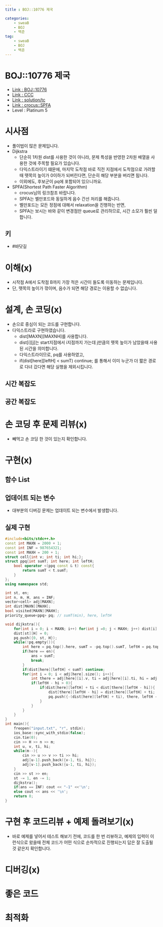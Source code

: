 ```yaml
---
title : BOJ::10776 제국

categories:
    - sweaB
    - BOJ
    - 백준
tag:
    - sweaB
    - BOJ
    - 백준
---
```

# BOJ::10776 제국
- [Link : BOJ::10776](https://www.acmicpc.net/problem/10776)
- [Link : CCC](https://www.cemc.uwaterloo.ca/contests/computing/2015/index.html)
- [Link : solution/tc](http://mmhs.ca/ccc/index.htm)
- [Link : crocus::SPFA](https://www.crocus.co.kr/1089)
- Level : Platinum 5

# 시사점
- 풀이법이 많은 문제입니다.
- Dijkstra
  - 단순히 1차원 dist를 사용한 것이 아니라, 문제 특성을 반영한 2차원 배열을 사용한 것에 주목할
    필요가 있습니다.
  - 다익스트라이기 떄문에, 마지막 도착점 바로 직전 지점에서 도착점으로 가려할때 뗏목의 높이가
    0이하가 되버린다면, 단순히 해당 부분을 버리면 됩니다.
  - 이외에도, 후보군이 pq에 포함되어 있으니까요.
- SPFA(Shortest Path Faster Algorithm)
  - crocus님의 링크참조 바랍니다.
  - SPFA는 벨만포드와 동일하게 음수 간선 처리를 해줍니다.
  - 벨만포드는 모든 정점에 대해서 relaxation을 진행하는 반면,
  - SPFA는 보시는 바와 같이 변경점만 queue로 관리하므로, 시간 소모가 훨씬 덜 합니다.

## 키
- #바닷길

# 이해(x)
- 시작점 A에서 도착점 B까지 가장 적은 시간이 들도록 이동하는 문제입니다.
- 단, 뗏목의 높이가 깎이며, 음수가 되면 해당 경로는 이용할 수 없습니다.

# 설계, 손 코딩(x)
- 손으로 중심이 되는 코드를 구현합니다.
- 다익스트라로 구현하였습니다.
  - dist[MAXN][MAXNH]를 사용합니다.
  - dist[i][j]는 start지점에서 i지점까지 가는데 j만큼의 뗏목 높이가 남았을때 사용된 시간을
    의미합니다. 
  - 다익스트라이므로, pq를 사용하였고,
  - if(dist[here][leftH] < sumT) continue; 를 통해서 이미 누군가 더 짧은 경로로 다녀 갔다면 해당
    실행을 제외시킵니다.

## 시간 복잡도

## 공간 복잡도

# 손 코딩 후 문제 리뷰(x)
- 빼먹고 손 코딩 한 것이 있는지 확인합니다.

# 구현(x)

## 함수 List 

## 업데이트 되는 변수
- 대부분의 디버깅 문제는 업데이트 되는 변수에서 발생합니다.

## 실제 구현 

```cpp
#include<bits/stdc++.h>
const int MAXN = 2000 + 1;
const int INF = 987654321;
const int MAXH = 200 + 1;
struct cell{int v; int ti; int hi;};
struct ppq{int sumT; int here; int leftH;
    bool operator <(ppq const & t) const{
        return sumT < t.sumT;
    }
};
using namespace std;

int st, en;
int n, m, H, ans = INF;
vector<cell> adj[MAXN];
int dist[MAXN][MAXH];
bool visited[MAXN][MAXH];
priority_queue<ppq> pq; // sumT(min), here, leftH

void dijkstra(){
    for(int i = 0; i < MAXN; i++) for(int j =0; j < MAXH; j++) dist[i][j] = INF;
    dist[st][H] = 0;
    pq.push({0, st, H});
    while(!pq.empty()){
        int here = pq.top().here, sumT = -pq.top().sumT, leftH = pq.top().leftH; pq.pop();
        if(here == en){
            ans = sumT;
            break;
        }
        if(dist[here][leftH] < sumT) continue;
        for(int i = 0; i < adj[here].size(); i++){
            int there = adj[here][i].v, ti = adj[here][i].ti, hi = adj[here][i].hi;
            if(leftH - hi > 0){
                if(dist[here][leftH] + ti < dist[there][leftH - hi]){
                    dist[there][leftH - hi] = dist[here][leftH] + ti;
                    pq.push({-(dist[here][leftH] + ti), there, leftH - hi});
                }
            }
        }
    }
}
int main(){
    freopen("input.txt", "r", stdin);
    ios_base::sync_with_stdio(false);
    cin.tie(0);
    cin >> H >> n >> m;
    int u, v, ti, hi;
    while(m--){
        cin >> u >> v >> ti >> hi;
        adj[u-1].push_back({v-1, ti, hi});
        adj[v-1].push_back({u-1, ti, hi});
    }
    cin >> st >> en;
    st -= 1, en -= 1;
    dijkstra();
    if(ans == INF) cout << "-1" <<'\n';
    else cout << ans << '\n';
    return 0;
}
```


# 구현 후 코드리뷰 + 예제 돌려보기(x)
- 바로 예제를 넣어서 테스트 해보기 전에, 코드를 한 번 리뷰하고, 예제의 입력이 이런식으로 왔을때
  전체 코드가 어떤 식으로 순차적으로 진행되는지 답은 잘 도출될 것 같은지 확인합니다.

# 디버깅(x)

# 좋은 코드

# 최적화
